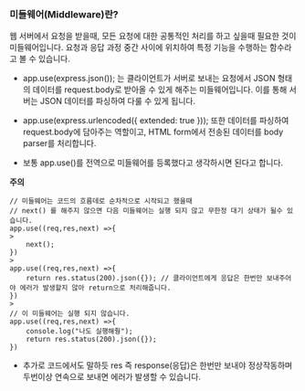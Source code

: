 ### 미들웨어(Middleware)란?
웹 서버에서 요청을 받을때, 모든 요청에 대한 공통적인 처리를 하고 싶을때 필요한 것이 미들웨어입니다.
요청과 응답 과정 중간 사이에 위치하여 특정 기능을 수행하는 함수라고 볼 수 있습니다.

-  app.use(express.json()); 는 클라이언트가 서버로 보내는 요청에서 JSON 형태의 데이터를 request.body로 받아올 수 있게 해주는 미들웨어입니다. 이를 통해 서버는 JSON 데이터를 파싱하여 다룰 수 있게 됩니다.

- app.use(express.urlencoded({ extended: true })); 또한 데이터를 파싱하여 request.body에 담아주는 역할이고, HTML form에서 전송된 데이터를 body parser를 처리합니다.

- 보통 app.use()를 전역으로 미들웨어를 등록했다고 생각하시면 된다고 합니다.

**주의**
```
// 미들웨어는 코드의 흐름데로 순차적으로 시작되고 했을때
// next() 를 해주지 않으면 다음 미들웨어는 실행 되지 않고 무한정 대기 상태가 될수 있습니다.
app.use((req,res,next) =>{
>
    next();
})
>
app.use((req,res,next) =>{
    return res.status(200).json({}); // 클라이언트에게 응답은 한번만 보내주어야 에러가 발생할지 않아 return으로 처리해줍니다.
})
>
// 이 미들웨어는 실행 되지 않습니다.
app.use((req,res,next) =>{
    console.log("나도 실행해줭");
    return res.status(200).json({}); 
})
```
>
- 추가로 코드에서도 말하듯 res 즉 response(응답)은 한번만 보내야 정상작동하며 두번이상 연속으로 보내면 에러가 발생할 수 있습니다.